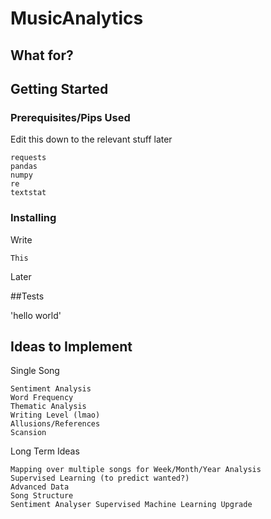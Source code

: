 # MusicAnalytics

## What for?

## Getting Started

### Prerequisites/Pips Used
Edit this down to the relevant stuff later
```
requests
pandas
numpy
re
textstat
```

### Installing

Write

```
This
```

Later

##Tests

'hello world'

## Ideas to Implement

Single Song
```
Sentiment Analysis
Word Frequency
Thematic Analysis
Writing Level (lmao)
Allusions/References
Scansion
```

Long Term Ideas
```
Mapping over multiple songs for Week/Month/Year Analysis
Supervised Learning (to predict wanted?)
Advanced Data
Song Structure
Sentiment Analyser Supervised Machine Learning Upgrade
```
